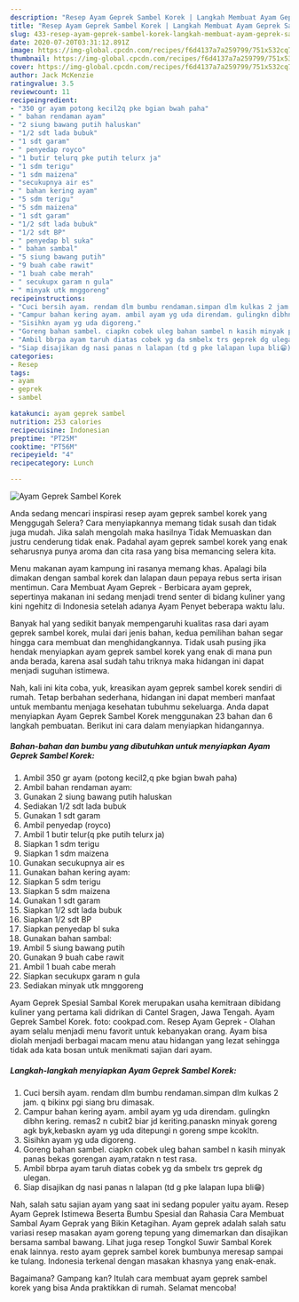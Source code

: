 ```yaml
---
description: "Resep Ayam Geprek Sambel Korek | Langkah Membuat Ayam Geprek Sambel Korek Yang Bikin Ngiler"
title: "Resep Ayam Geprek Sambel Korek | Langkah Membuat Ayam Geprek Sambel Korek Yang Bikin Ngiler"
slug: 433-resep-ayam-geprek-sambel-korek-langkah-membuat-ayam-geprek-sambel-korek-yang-bikin-ngiler
date: 2020-07-20T03:31:12.891Z
image: https://img-global.cpcdn.com/recipes/f6d4137a7a259799/751x532cq70/ayam-geprek-sambel-korek-foto-resep-utama.jpg
thumbnail: https://img-global.cpcdn.com/recipes/f6d4137a7a259799/751x532cq70/ayam-geprek-sambel-korek-foto-resep-utama.jpg
cover: https://img-global.cpcdn.com/recipes/f6d4137a7a259799/751x532cq70/ayam-geprek-sambel-korek-foto-resep-utama.jpg
author: Jack McKenzie
ratingvalue: 3.5
reviewcount: 11
recipeingredient:
- "350 gr ayam potong kecil2q pke bgian bwah paha"
- " bahan rendaman ayam"
- "2 siung bawang putih haluskan"
- "1/2 sdt lada bubuk"
- "1 sdt garam"
- " penyedap royco"
- "1 butir telurq pke putih telurx ja"
- "1 sdm terigu"
- "1 sdm maizena"
- "secukupnya air es"
- " bahan kering ayam"
- "5 sdm terigu"
- "5 sdm maizena"
- "1 sdt garam"
- "1/2 sdt lada bubuk"
- "1/2 sdt BP"
- " penyedap bl suka"
- " bahan sambal"
- "5 siung bawang putih"
- "9 buah cabe rawit"
- "1 buah cabe merah"
- " secukupx garam n gula"
- " minyak utk mnggoreng"
recipeinstructions:
- "Cuci bersih ayam. rendam dlm bumbu rendaman.simpan dlm kulkas 2 jam. q bikinx pgi siang bru dimasak."
- "Campur bahan kering ayam. ambil ayam yg uda direndam. gulingkn dibhn kering. remas2 n cubit2 biar jd keriting.panaskn minyak goreng agk byk,kebaskn ayam yg uda ditepungi n goreng smpe kcokltn."
- "Sisihkn ayam yg uda digoreng."
- "Goreng bahan sambel. ciapkn cobek uleg bahan sambel n kasih minyak panas bekas gorengan ayam,ratakn n test rasa."
- "Ambil bbrpa ayam taruh diatas cobek yg da smbelx trs geprek dg ulegan."
- "Siap disajikan dg nasi panas n lalapan (td g pke lalapan lupa bli😁)"
categories:
- Resep
tags:
- ayam
- geprek
- sambel

katakunci: ayam geprek sambel 
nutrition: 253 calories
recipecuisine: Indonesian
preptime: "PT25M"
cooktime: "PT56M"
recipeyield: "4"
recipecategory: Lunch

---
```



![Ayam Geprek Sambel Korek](https://img-global.cpcdn.com/recipes/f6d4137a7a259799/751x532cq70/ayam-geprek-sambel-korek-foto-resep-utama.jpg)

Anda sedang mencari inspirasi resep ayam geprek sambel korek yang Menggugah Selera? Cara menyiapkannya memang tidak susah dan tidak juga mudah. Jika salah mengolah maka hasilnya Tidak Memuaskan dan justru cenderung tidak enak. Padahal ayam geprek sambel korek yang enak seharusnya punya aroma dan cita rasa yang bisa memancing selera kita.

Menu makanan ayam kampung ini rasanya memang khas. Apalagi bila dimakan dengan sambal korek dan lalapan daun pepaya rebus serta irisan mentimun. Cara Membuat Ayam Geprek - Berbicara ayam geprek, sepertinya makanan ini sedang menjadi trend senter di bidang kuliner yang kini ngehitz di Indonesia setelah adanya Ayam Penyet beberapa waktu lalu.

Banyak hal yang sedikit banyak mempengaruhi kualitas rasa dari ayam geprek sambel korek, mulai dari jenis bahan, kedua pemilihan bahan segar hingga cara membuat dan menghidangkannya. Tidak usah pusing jika hendak menyiapkan ayam geprek sambel korek yang enak di mana pun anda berada, karena asal sudah tahu triknya maka hidangan ini dapat menjadi suguhan istimewa.


Nah, kali ini kita coba, yuk, kreasikan ayam geprek sambel korek sendiri di rumah. Tetap berbahan sederhana, hidangan ini dapat memberi manfaat untuk membantu menjaga kesehatan tubuhmu sekeluarga. Anda dapat menyiapkan Ayam Geprek Sambel Korek menggunakan 23 bahan dan 6 langkah pembuatan. Berikut ini cara dalam menyiapkan hidangannya.

<!--inarticleads1-->

##### Bahan-bahan dan bumbu yang dibutuhkan untuk menyiapkan Ayam Geprek Sambel Korek:

1. Ambil 350 gr ayam (potong kecil2,q pke bgian bwah paha)
1. Ambil  bahan rendaman ayam:
1. Gunakan 2 siung bawang putih haluskan
1. Sediakan 1/2 sdt lada bubuk
1. Gunakan 1 sdt garam
1. Ambil  penyedap (royco)
1. Ambil 1 butir telur(q pke putih telurx ja)
1. Siapkan 1 sdm terigu
1. Siapkan 1 sdm maizena
1. Gunakan secukupnya air es
1. Gunakan  bahan kering ayam:
1. Siapkan 5 sdm terigu
1. Siapkan 5 sdm maizena
1. Gunakan 1 sdt garam
1. Siapkan 1/2 sdt lada bubuk
1. Siapkan 1/2 sdt BP
1. Siapkan  penyedap bl suka
1. Gunakan  bahan sambal:
1. Ambil 5 siung bawang putih
1. Gunakan 9 buah cabe rawit
1. Ambil 1 buah cabe merah
1. Siapkan  secukupx garam n gula
1. Sediakan  minyak utk mnggoreng


Ayam Geprek Spesial Sambal Korek merupakan usaha kemitraan dibidang kuliner yang pertama kali didrikan di Cantel Sragen, Jawa Tengah. Ayam Geprek Sambel Korek. foto: cookpad.com. Resep Ayam Geprek - Olahan ayam selalu menjadi menu favorit untuk kebanyakan orang. Ayam bisa diolah menjadi berbagai macam menu atau hidangan yang lezat sehingga tidak ada kata bosan untuk menikmati sajian dari ayam. 

<!--inarticleads2-->

##### Langkah-langkah menyiapkan Ayam Geprek Sambel Korek:

1. Cuci bersih ayam. rendam dlm bumbu rendaman.simpan dlm kulkas 2 jam. q bikinx pgi siang bru dimasak.
1. Campur bahan kering ayam. ambil ayam yg uda direndam. gulingkn dibhn kering. remas2 n cubit2 biar jd keriting.panaskn minyak goreng agk byk,kebaskn ayam yg uda ditepungi n goreng smpe kcokltn.
1. Sisihkn ayam yg uda digoreng.
1. Goreng bahan sambel. ciapkn cobek uleg bahan sambel n kasih minyak panas bekas gorengan ayam,ratakn n test rasa.
1. Ambil bbrpa ayam taruh diatas cobek yg da smbelx trs geprek dg ulegan.
1. Siap disajikan dg nasi panas n lalapan (td g pke lalapan lupa bli😁)


Nah, salah satu sajian ayam yang saat ini sedang populer yaitu ayam. Resep Ayam Geprek Istimewa Beserta Bumbu Spesial dan Rahasia Cara Membuat Sambal Ayam Geprak yang Bikin Ketagihan. Ayam geprek adalah salah satu variasi resep masakan ayam goreng tepung yang dimemarkan dan disajikan bersama sambal bawang. Lihat juga resep Tongkol Suwir Sambal Korek enak lainnya. resto ayam geprek sambel korek bumbunya meresap sampai ke tulang. Indonesia terkenal dengan masakan khasnya yang enak-enak. 

Bagaimana? Gampang kan? Itulah cara membuat ayam geprek sambel korek yang bisa Anda praktikkan di rumah. Selamat mencoba!
